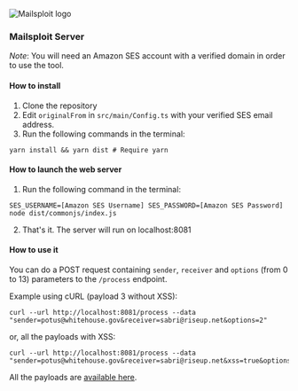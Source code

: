 ![Mailsploit logo](https://raw.githubusercontent.com/pwnsdx/Mailsploit/master/resources/logo.png?fuckgithubcache=1)

### Mailsploit Server

*Note*: You will need an Amazon SES account with a verified domain in order to use the tool.

#### How to install

1. Clone the repository
2. Edit `originalFrom` in `src/main/Config.ts` with your verified SES email address.
3. Run the following commands in the terminal:
```
yarn install && yarn dist # Require yarn
```

#### How to launch the web server

1. Run the following command in the terminal:
```
SES_USERNAME=[Amazon SES Username] SES_PASSWORD=[Amazon SES Password] node dist/commonjs/index.js
```
2. That's it. The server will run on localhost:8081

#### How to use it

You can do a POST request containing `sender`, `receiver` and `options` (from 0 to 13) parameters to the `/process` endpoint.

Example using cURL (payload 3 without XSS):

```
curl --url http://localhost:8081/process --data "sender=potus@whitehouse.gov&receiver=sabri@riseup.net&options=2"
```

or, all the payloads with XSS:

```
curl --url http://localhost:8081/process --data "sender=potus@whitehouse.gov&receiver=sabri@riseup.net&xss=true&options=-1"
```

All the payloads are [available here](https://github.com/pwnsdx/Mailsploit/blob/master/src/main/Payloads.ts#L30).